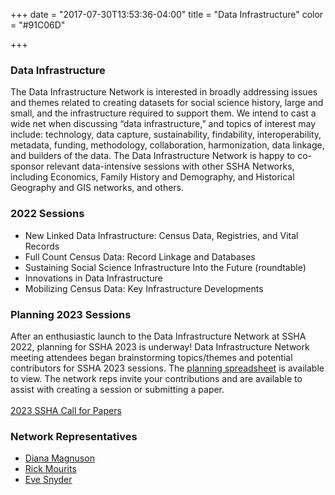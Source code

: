 +++
date = "2017-07-30T13:53:36-04:00"
title = "Data Infrastructure"
color = "#91C06D"

+++

### Data Infrastructure

The Data Infrastructure Network is interested in broadly addressing issues and themes related to creating datasets for social science history, large and small, and the infrastructure required to support them.  We intend to cast a wide net when discussing “data infrastructure,” and topics of interest may include: technology, data capture, sustainability, findability, interoperability, metadata, funding, methodology, collaboration, harmonization, data linkage, and builders of the data.  The Data Infrastructure Network is happy to co-sponsor relevant data-intensive sessions with other SSHA Networks, including Economics, Family History and Demography, and Historical Geography and GIS networks, and others.

### 2022 Sessions

- New Linked Data Infrastructure: Census Data, Registries, and Vital Records  
- Full Count Census Data: Record Linkage and Databases  
- Sustaining Social Science Infrastructure Into the Future (roundtable)  
- Innovations in Data Infrastructure  
- Mobilizing Census Data: Key Infrastructure Developments  


### Planning 2023 Sessions

After an enthusiastic launch to the Data Infrastructure Network at SSHA 2022, planning for SSHA 2023 is underway!  Data Infrastructure Network meeting attendees began brainstorming topics/themes and potential contributors for SSHA 2023 sessions. The [planning spreadsheet](https://docs.google.com/spreadsheets/d/1l5V5XS_ygYcWMbw_zZ-f-WNVUbYt_ExMUJi13M68T84/edit#gid=0) is available to view. The network reps invite your contributions and are available to assist with creating a session or submitting a paper.  
<br />
[2023 SSHA Call for Papers](https://ssha.org/files/2023_SSHA_CFP.pdf)  

### Network Representatives

- [Diana Magnuson](mailto:magn0031@umn.edu)  
- [Rick Mourits](mailto:rick.mourits@iisg.nl)  
- [Eve Snyder](mailto:historyforge@thehistorycenter.net)  